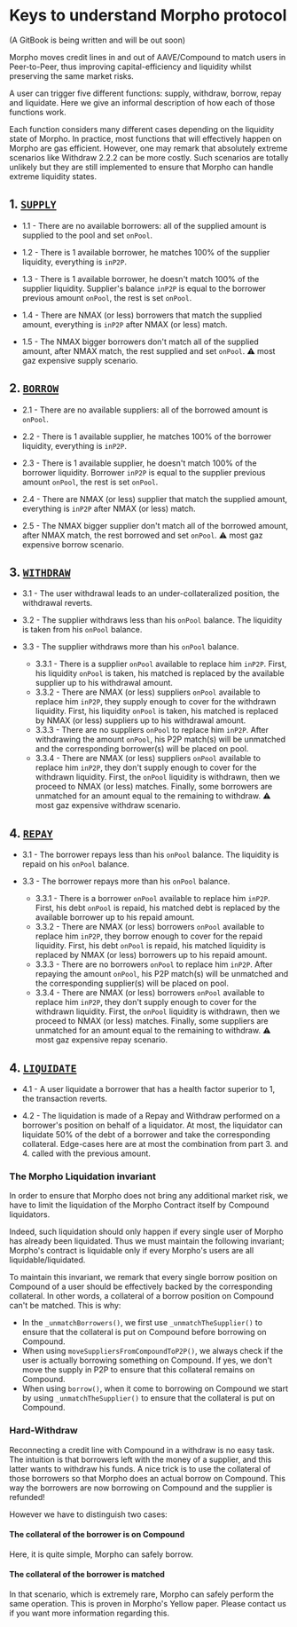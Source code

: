 # Keys to understand Morpho protocol

(A GitBook is being written and will be out soon)

Morpho moves credit lines in and out of AAVE/Compound to match users in Peer-to-Peer, thus improving capital-efficiency and liquidity whilst preserving the same market risks.

A user can trigger five different functions: supply, withdraw, borrow, repay and liquidate. Here we give an informal description of how each of those functions work.

Each function considers many different cases depending on the liquidity state of Morpho. In practice, most functions that will effectively happen on Morpho are gas efficient. However, one may remark that absolutely extreme scenarios like Withdraw 2.2.2 can be more costly. Such scenarios are totally unlikely but they are still implemented to ensure that Morpho can handle extreme liquidity states.

## 1. [`SUPPLY`](https://github.com/morpho-labs/morpho-contracts/blob/main/contracts/aave/PositionsManagerForAave.sol#L290)

- 1.1 - There are no available borrowers: all of the supplied amount is supplied to the pool and set `onPool`.

- 1.2 - There is 1 available borrower, he matches 100% of the supplier liquidity, everything is `inP2P`.

- 1.3 - There is 1 available borrower, he doesn't match 100% of the supplier liquidity. Supplier's balance `inP2P` is equal to the borrower previous amount `onPool`, the rest is set `onPool`.

- 1.4 - There are NMAX (or less) borrowers that match the supplied amount, everything is `inP2P` after NMAX (or less) match.

- 1.5 - The NMAX bigger borrowers don't match all of the supplied amount, after NMAX match, the rest supplied and set `onPool`. ⚠️ most gaz expensive supply scenario.

## 2. [`BORROW`](https://github.com/morpho-labs/morpho-contracts/blob/main/contracts/aave/PositionsManagerForAave.sol#L361)

- 2.1 - There are no available suppliers: all of the borrowed amount is `onPool`.

- 2.2 - There is 1 available supplier, he matches 100% of the borrower liquidity, everything is `inP2P`.

- 2.3 - There is 1 available supplier, he doesn't match 100% of the borrower liquidity. Borrower `inP2P` is equal to the supplier previous amount `onPool`, the rest is set `onPool`.

- 2.4 - There are NMAX (or less) supplier that match the supplied amount, everything is `inP2P` after NMAX (or less) match.

- 2.5 - The NMAX bigger supplier don't match all of the borrowed amount, after NMAX match, the rest borrowed and set `onPool`. ⚠️ most gaz expensive borrow scenario.

## 3. [`WITHDRAW`](https://github.com/morpho-labs/morpho-contracts/blob/main/contracts/aave/PositionsManagerForAave.sol#L534)

- 3.1 - The user withdrawal leads to an under-collateralized position, the withdrawal reverts.

- 3.2 - The supplier withdraws less than his `onPool` balance. The liquidity is taken from his `onPool` balance.

- 3.3 - The supplier withdraws more than his `onPool` balance.
  - 3.3.1 - There is a supplier `onPool` available to replace him `inP2P`. First, his liquidity `onPool` is taken, his matched is replaced by the available supplier up to his withdrawal amount.
  - 3.3.2 - There are NMAX (or less) suppliers `onPool` available to replace him `inP2P`, they supply enough to cover for the withdrawn liquidity. First, his liquidity `onPool` is taken, his matched is replaced by NMAX (or less) suppliers up to his withdrawal amount.
  - 3.3.3 - There are no suppliers `onPool` to replace him `inP2P`. After withdrawing the amount `onPool`, his P2P match(s) will be unmatched and the corresponding borrower(s) will be placed on pool.
  - 3.3.4 - There are NMAX (or less) suppliers `onPool` available to replace him `inP2P`, they don't supply enough to cover for the withdrawn liquidity. First, the `onPool` liquidity is withdrawn, then we proceed to NMAX (or less) matches. Finally, some borrowers are unmatched for an amount equal to the remaining to withdraw. ⚠️ most gaz expensive withdraw scenario.

## 4. [`REPAY`](https://github.com/morpho-labs/morpho-contracts/blob/main/contracts/aave/PositionsManagerForAave.sol#L642)

- 3.1 - The borrower repays less than his `onPool` balance. The liquidity is repaid on his `onPool` balance.

- 3.3 - The borrower repays more than his `onPool` balance.
  - 3.3.1 - There is a borrower `onPool` available to replace him `inP2P`. First, his debt `onPool` is repaid, his matched debt is replaced by the available borrower up to his repaid amount.
  - 3.3.2 - There are NMAX (or less) borrowers `onPool` available to replace him `inP2P`, they borrow enough to cover for the repaid liquidity. First, his debt `onPool` is repaid, his matched liquidity is replaced by NMAX (or less) borrowers up to his repaid amount.
  - 3.3.3 - There are no borrowers `onPool` to replace him `inP2P`. After repaying the amount `onPool`, his P2P match(s) will be unmatched and the corresponding supplier(s) will be placed on pool.
  - 3.3.4 - There are NMAX (or less) borrowers `onPool` available to replace him `inP2P`, they don't supply enough to cover for the withdrawn liquidity. First, the `onPool` liquidity is withdrawn, then we proceed to NMAX (or less) matches. Finally, some suppliers are unmatched for an amount equal to the remaining to withdraw. ⚠️ most gaz expensive repay scenario.

## 4. [`LIQUIDATE`](https://github.com/morpho-labs/morpho-contracts/blob/main/contracts/aave/PositionsManagerForAave.sol#L452)

- 4.1 - A user liquidate a borrower that has a health factor superior to 1, the transaction reverts.

- 4.2 - The liquidation is made of a Repay and Withdraw performed on a borrower's position on behalf of a liquidator. At most, the liquidator can liquidate 50% of the debt of a borrower and take the corresponding collateral. Edge-cases here are at most the combination from part 3. and 4. called with the previous amount.

### The Morpho Liquidation invariant

In order to ensure that Morpho does not bring any additional market risk, we have to limit the liquidation of the Morpho Contract itself by Compound liquidators.

Indeed, such liquidation should only happen if every single user of Morpho has already been liquidated. Thus we must maintain the following invariant; Morpho's contract is liquidable only if every Morpho's users are all liquidable/liquidated.

To maintain this invariant, we remark that every single borrow position on Compound of a user should be effectively backed by the corresponding collateral. In other words, a collateral of a borrow position on Compound can't be matched. This is why:

- In the `_unmatchBorrowers()`, we first use `_unmatchTheSupplier()` to ensure that the collateral is put on Compound before borrowing on Compound.
- When using `moveSuppliersFromCompoundToP2P()`, we always check if the user is actually borrowing something on Compound. If yes, we don't move the supply in P2P to ensure that this collateral remains on Compound.
- When using `borrow()`, when it come to borrowing on Compound we start by using `_unmatchTheSupplier()` to ensure that the collateral is put on Compound.

### Hard-Withdraw

Reconnecting a credit line with Compound in a withdraw is no easy task. The intuition is that borrowers left with the money of a supplier, and this latter wants to withdraw his funds. A nice trick is to use the collateral of those borrowers so that Morpho does an actual borrow on Compound. This way the borrowers are now borrowing on Compound and the supplier is refunded!

However we have to distinguish two cases:

#### The collateral of the borrower is on Compound

Here, it is quite simple, Morpho can safely borrow.

#### The collateral of the borrower is matched

In that scenario, which is extremely rare, Morpho can safely perform the same operation. This is proven in Morpho's Yellow paper. Please contact us if you want more information regarding this.
